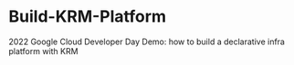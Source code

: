 # Build-KRM-Platform
2022 Google Cloud Developer Day Demo: how to build a declarative infra platform with KRM
